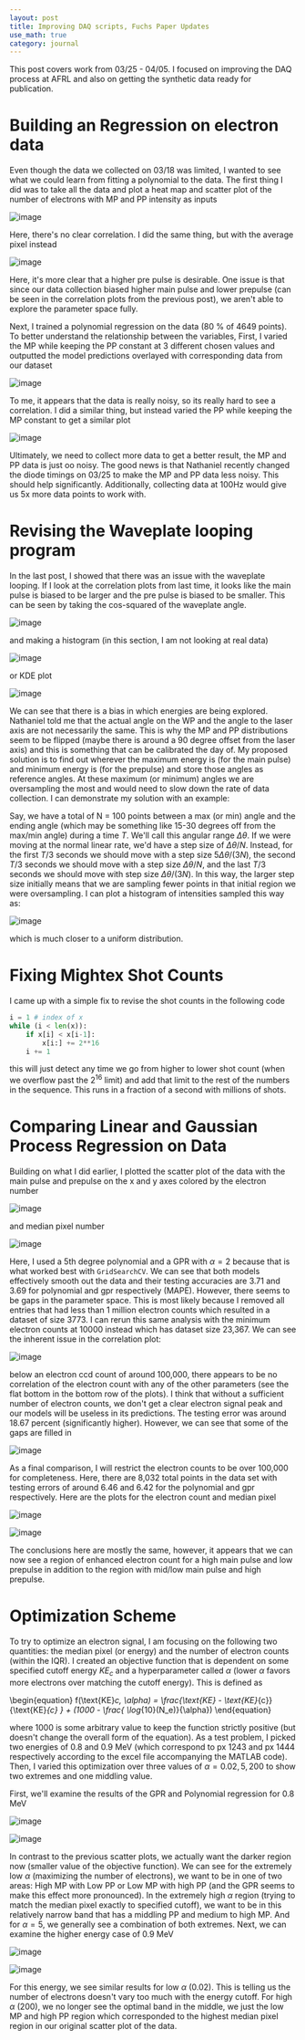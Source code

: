 ```yaml
---
layout: post
title: Improving DAQ scripts, Fuchs Paper Updates
use_math: true
category: journal
---
```


This post covers work from 03/25 - 04/05. I focused on improving the DAQ process at AFRL and also on getting the synthetic data ready for publication.

# Building an Regression on electron data

Even though the data we collected on 03/18 was limited, I wanted to see what we could learn from fitting a polynomial to the data. The first thing I did was to take all the data and plot a heat map and scatter plot of the number of electrons with MP and PP intensity as inputs

![image](https://github.com/ronak-n-desai/ronak-n-desai.github.io/assets/98538788/9640fa02-9cd1-4b36-bdf9-04c48acfa01f)

Here, there's no clear correlation. I did the same thing, but with the average pixel instead 

![image](https://github.com/ronak-n-desai/ronak-n-desai.github.io/assets/98538788/217eb21d-4807-44d0-8899-b1d7275e5236)

Here, it's more clear that a higher pre pulse is desirable. One issue is that since our data collection biased higher main pulse and lower prepulse (can be seen in the correlation plots from the previous post), we aren't able to explore the parameter space fully.

Next, I trained a polynomial regression on the data (80 $\%$ of 4649 points). To better understand the relationship between the variables, First, I varied the MP while keeping the PP constant at 3 different chosen values and outputted the model predictions overlayed with corresponding data from our dataset

![image](https://github.com/ronak-n-desai/ronak-n-desai.github.io/assets/98538788/fce3fbc6-34e4-4820-b679-7bf29996c446)

To me, it appears that the data is really noisy, so its really hard to see a correlation. I did a similar thing, but instead varied the PP while keeping the MP constant to get a similar plot

![image](https://github.com/ronak-n-desai/ronak-n-desai.github.io/assets/98538788/cb28ee67-e0cf-4eb1-8715-18b076b9c271)

Ultimately, we need to collect more data to get a better result, the MP and PP data is just oo noisy. The good news is that Nathaniel recently changed the diode timings on 03/25 to make the MP and PP data less noisy. This should help significantly. Additionally, collecting data at 100Hz would give us 5x more data points to work with.

# Revising the Waveplate looping program

In the last post, I showed that there was an issue with the waveplate looping. If I look at the correlation plots from last time, it looks like the main pulse is biased to be larger and the pre pulse is biased to be smaller. This can be seen by taking the cos-squared of the waveplate angle. 

![image](https://github.com/ronak-n-desai/ronak-n-desai.github.io/assets/98538788/7912c87c-0fde-4aa7-9e4c-939ec796307c)

and making a histogram (in this section, I am not looking at real data)

![image](https://github.com/ronak-n-desai/ronak-n-desai.github.io/assets/98538788/04351788-5479-484a-b49d-589df08b1465)

or KDE plot

![image](https://github.com/ronak-n-desai/ronak-n-desai.github.io/assets/98538788/5d39b9c7-d799-4ede-8592-30ab3339417d)

We can see that there is a bias in which energies are being explored. Nathaniel told me that the actual angle on the WP and the angle to the laser axis are not necessarily the same. This is why the MP and PP distributions seem to be flipped (maybe there is around a 90 degree offset from the laser axis) and this is something that can be calibrated the day of. My proposed solution is to find out wherever the maximum energy is (for the main pulse) and minimum energy is (for the prepulse) and store those angles as reference angles. At these maximum (or minimum) angles we are oversampling the most and would need to slow down the rate of data collection. I can demonstrate my solution with an example:

Say, we have a total of N = 100 points between a max (or min) angle and the ending angle (which may be something like 15-30 degrees off from the max/min angle) during a time $T$. We'll call this angular range $\Delta \theta$. If we were moving at the normal linear rate, we'd have a step size of $\Delta \theta/N$. Instead, for the first $T/3$ seconds we should move with a step size $5 \Delta \theta/(3N)$, the second $T/3$ seconds we should move with a step size $\Delta \theta/N$, and the last $T/3$ seconds we should move with step size $\Delta \theta/(3N)$. In this way, the larger step size initially means that we are sampling fewer points in that initial region we were oversampling. I can plot a histogram of intensities sampled this way as: 

![image](https://github.com/ronak-n-desai/ronak-n-desai.github.io/assets/98538788/30086b48-bcff-4da7-ae34-955639d0d872)

which is much closer to a uniform distribution.

# Fixing Mightex Shot Counts

I came up with a simple fix to revise the shot counts in the following code

```python
i = 1 # index of x
while (i < len(x)):
    if x[i] < x[i-1]:
        x[i:] += 2**16
    i += 1
```
this will just detect any time we go from higher to lower shot count (when we overflow past the $2^{16}$ limit) and add that limit to the rest of the numbers in the sequence. This runs in a fraction of a second with millions of shots.

# Comparing Linear and Gaussian Process Regression on Data

Building on what I did earlier, I plotted the scatter plot of the data with the main pulse and prepulse on the x and y axes colored by the electron number

![image](https://github.com/ronak-n-desai/ronak-n-desai.github.io/assets/98538788/6d4ff7ca-3cb6-4204-9fc1-cdfb22a8857f)

and median pixel number

![image](https://github.com/ronak-n-desai/ronak-n-desai.github.io/assets/98538788/ceef03c5-7374-494b-a31c-65400c3d8499)

Here, I used a 5th degree polynomial and a GPR with $\alpha = 2$ because that is what worked best with `GridSearchCV`. We can see that both models effectively smooth out the data and their testing accuracies are 3.71 and 3.69 for polynomial and gpr respectively (MAPE). However, there seems to be gaps in the parameter space. This is most likely because I removed all entries that had less than 1 million electron counts which resulted in a dataset of size 3773. I can rerun this same analysis with the minimum electron counts at 10000 instead which has dataset size 23,367. We can see the inherent issue in the correlation plot: 

![image](https://github.com/ronak-n-desai/ronak-n-desai.github.io/assets/98538788/f88c9ea6-9912-49c3-b5c6-bc432b95084b)

below an electron ccd count of around 100,000, there appears to be no correlation of the electron count with any of the other parameters (see the flat bottom in the bottom row of the plots). I think that without a sufficient number of electron counts, we don't get a clear electron signal peak and our models will be useless in its predictions. The testing error was around 18.67 percent (significantly higher). However, we can see that some of the gaps are filled in

![image](https://github.com/ronak-n-desai/ronak-n-desai.github.io/assets/98538788/3ae35da6-0adb-4dd3-b258-bdf97df18945)

As a final comparison, I will restrict the electron counts to be over 100,000 for completeness. Here, there are 8,032 total points in the data set with testing errors of around 6.46 and 6.42 for the polynomial and gpr respectively. Here are the plots for the electron count and median pixel

![image](https://github.com/ronak-n-desai/ronak-n-desai.github.io/assets/98538788/232e7825-1cf0-4baf-94ed-fa5920973285)

![image](https://github.com/ronak-n-desai/ronak-n-desai.github.io/assets/98538788/3fa15647-7c72-443a-a33c-abc43ac6d1b6)

The conclusions here are mostly the same, however, it appears that we can now see a region of enhanced electron count for a high main pulse and low prepulse in addition to the region with mid/low main pulse and high prepulse.

# Optimization Scheme

To try to optimize an electron signal, I am focusing on the following two quantities: the median pixel (or energy) and the number of electron counts (within the IQR). I created an objective function that is dependent on some specified cutoff energy $KE_c$ and a hyperparameter called $\alpha$ (lower $\alpha$ favors more electrons over matching the cutoff energy). This is defined as 

\begin{equation}
    f(\text{KE}_c, \alpha) = \frac{\text{KE} - \text{KE}_{c}}{\text{KE}_{c} } + (1000 - \frac{ \log_{10}(N_e)}{\alpha})
\end{equation}

where 1000 is some arbitrary value to keep the function strictly positive (but doesn't change the overall form of the equation). As a test problem, I picked two energies of $0.8$ and $0.9$ MeV (which correspond to px 1243 and px 1444 respectively according to the excel file accompanying the MATLAB code). Then, I varied this optimization over three values of $\alpha = {0.02, 5, 200}$ to show two extremes and one middling value. 

First, we'll examine the results of the GPR and Polynomial regression for $0.8$ MeV

![image](https://github.com/ronak-n-desai/ronak-n-desai.github.io/assets/98538788/3453ad5a-1628-43e6-84e8-024bf6d687e9)

![image](https://github.com/ronak-n-desai/ronak-n-desai.github.io/assets/98538788/88d0ad87-3bce-41b9-8a0f-856cbe8ebe58)

In contrast to the previous scatter plots, we actually want the darker region now (smaller value of the objective function). We can see for the extremely low $\alpha$ (maximizing the number of electrons), we want to be in one of two areas: High MP with Low PP or Low MP with high PP (and the GPR seems to make this effect more pronounced). In the extremely high $\alpha$ region (trying to match the median pixel exactly to specified cutoff), we want to be in this relatively narrow band that has a middling PP and medium to high MP. And for $\alpha=5$, we generally see a combination of both extremes. Next, we can examine the higher energy case  of $0.9$ MeV

![image](https://github.com/ronak-n-desai/ronak-n-desai.github.io/assets/98538788/c82db684-2e16-4e28-884a-b36d9d9225c8)

![image](https://github.com/ronak-n-desai/ronak-n-desai.github.io/assets/98538788/3cfa7d9e-8345-407d-8528-211af6c28617)

For this energy, we see similar results for low $\alpha$ (0.02). This is telling us the number of electrons doesn't vary too much with the energy cutoff. For high $\alpha$ (200), we no longer see the optimal band in the middle, we just the low MP and high PP region which corresponded to the highest median pixel region in our original scatter plot of the data.































